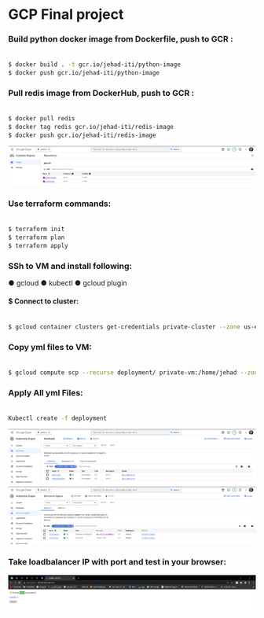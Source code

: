 # GCP Final project

### Build python docker image from Dockerfile, push to GCR :
  ```bash

  $ docker build . -t gcr.io/jehad-iti/python-image
  $ docker push gcr.io/jehad-iti/python-image

  ```
### Pull redis image from DockerHub, push to GCR :
  ```bash

  $ docker pull redis
  $ docker tag redis gcr.io/jehad-iti/redis-image
  $ docker push gcr.io/jehad-iti/redis-image

  ```
![home_Page Image](./outputs/images.png)

### Use terraform commands:
  ```bash

  $ terraform init
  $ terraform plan
  $ terraform apply

  ```

### SSh to VM and install following: 

  ● gcloud 
  ● kubectl
  ● gcloud plugin

#### $ Connect to cluster:
  ```bash

  $ gcloud container clusters get-credentials private-cluster --zone us-east4-c --project jehad-iti

  ```
### Copy yml files to VM:
  ```bash

  $ gcloud compute scp --recurse deployment/ private-vm:/home/jehad --zone us-east4-c --tunnel-through-iap
  
  ``` 
### Apply All yml Files:
  ```bash

  Kubectl create -f deployment

  ```
![home_Page Image](./outputs/workloads.png)
![home_Page Image](./outputs/services.png)

### Take loadbalancer IP with port and test in your browser:
![home_Page Image](./outputs/output.png)




